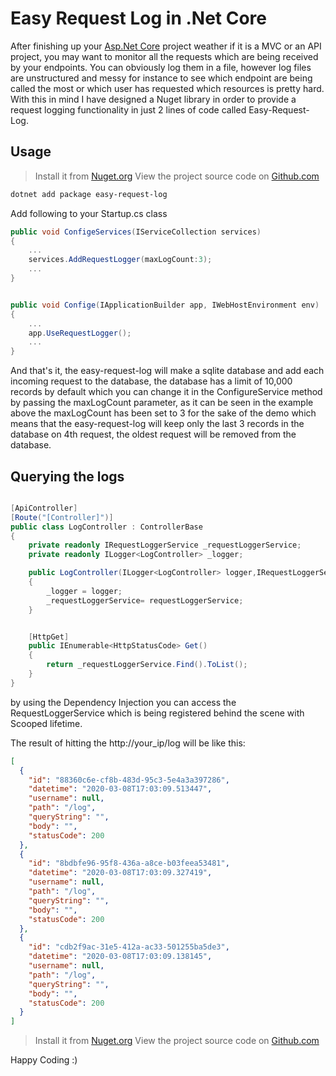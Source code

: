 # Easy Request Log in .Net Core

After finishing up your [Asp.Net Core]("https://docs.microsoft.com/en-us/aspnet/core/?view=aspnetcore-3.1") project weather if it is a MVC or an API project,
you may want to monitor all the requests which are being received by your endpoints.
You can obviously log them in a file, however log files are unstructured and messy
for instance to see which endpoint are being called the most or which user has requested which
resources is pretty hard. With this in mind I have designed a Nuget library in order to provide a request
logging functionality in just 2 lines of code called Easy-Request-Log.

## Usage

>Install it from [Nuget.org](https://www.nuget.org/packages/Easy-Request-log/1.0.0)
>View the project source code on [Github.com](https://github.com/alicommit-malp/Easy-Request-Log)

```bash
dotnet add package easy-request-log
```

Add following to your Startup.cs class

```c#
public void ConfigeServices(IServiceCollection services)
{
    ...
    services.AddRequestLogger(maxLogCount:3);
    ...
}


public void Confige(IApplicationBuilder app, IWebHostEnvironment env)
{
    ...
    app.UseRequestLogger();
    ...
}

```

And that's it, the easy-request-log will make a sqlite database and add
each incoming request to the database, the database has a limit of 10,000
records by default which you can change it in the ConfigureService method by passing
the maxLogCount parameter, as it can be seen in the example above the maxLogCount
has been set to 3 for the sake of the demo which means that the easy-request-log will keep only the last 3
records in the database on 4th request, the oldest request will be removed from the database.

## Querying the logs

```c#

[ApiController]
[Route("[Controller]")]
public class LogController : ControllerBase
{
    private readonly IRequestLoggerService _requestLoggerService;
    private readonly ILogger<LogController> _logger;

    public LogController(ILogger<LogController> logger,IRequestLoggerService requestLoggerService)
    {
        _logger = logger;
        _requestLoggerService= requestLoggerService;
    }


    [HttpGet]
    public IEnumerable<HttpStatusCode> Get()
    {
        return _requestLoggerService.Find().ToList();
    }
}
```

by using the Dependency Injection you can access the RequestLoggerService which is being registered
behind the scene with Scooped lifetime.

The result of hitting the http://your_ip/log will be like this:

```json
[
  {
    "id": "88360c6e-cf8b-483d-95c3-5e4a3a397286",
    "datetime": "2020-03-08T17:03:09.513447",
    "username": null,
    "path": "/log",
    "queryString": "",
    "body": "",
    "statusCode": 200
  },
  {
    "id": "8bdbfe96-95f8-436a-a8ce-b03feea53481",
    "datetime": "2020-03-08T17:03:09.327419",
    "username": null,
    "path": "/log",
    "queryString": "",
    "body": "",
    "statusCode": 200
  },
  {
    "id": "cdb2f9ac-31e5-412a-ac33-501255ba5de3",
    "datetime": "2020-03-08T17:03:09.138145",
    "username": null,
    "path": "/log",
    "queryString": "",
    "body": "",
    "statusCode": 200
  }
]

```

>Install it from [Nuget.org](https://www.nuget.org/packages/Easy-Request-log/1.0.0)
>View the project source code on [Github.com](https://github.com/alicommit-malp/Easy-Request-Log)

Happy Coding :)
